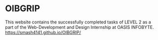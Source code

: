 # OIBGRIP
This website contains the successfully completed tasks of LEVEL 2 as a part of the Web-Development and Design Internship at OASIS INFOBYTE.
https://smash4141.github.io/OIBGRIP/

